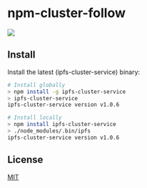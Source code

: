 # npm-cluster-follow

[![](https://img.shields.io/badge/project-IPFS-blue.svg?style=flat-square)](https://ipfscluster.io/documentation/reference/follow/)

## Install

Install the latest (ipfs-cluster-service) binary:

```sh
# Install globally
> npm install -g ipfs-cluster-service
> ipfs-cluster-service
ipfs-cluster-service version v1.0.6

# Install locally
> npm install ipfs-cluster-service
> ./node_modules/.bin/ipfs
ipfs-cluster-service version v1.0.6
```

## License

[MIT](LICENSE)
